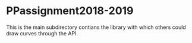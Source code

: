 # PPassignment2018-2019
This is the main subdirectory contians the library with which others could draw curves through the API.
